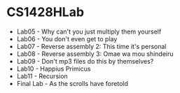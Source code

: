 # CS1428HLab

* Lab05 - Why can't you just multiply them yourself
* Lab06 - You don't even get to play
* Lab07 - Reverse assembly 2: This time it's personal
* Lab08 - Reverse assembly 3: Omae wa mou shindeiru
* Lab09 - Don't mp3 files do this by themselves?
* Lab10 - Happius Primicus
* Lab11 - Recursion
* Final Lab - As the scrolls have foretold
